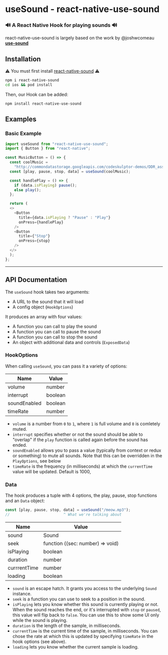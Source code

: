 # useSound - react-native-use-sound

### 🔊 A React Native Hook for playing sounds 🔊

react-native-use-sound is largely based on the work by @joshwcomeau **[use-sound](https://github.com/joshwcomeau/use-sound)**

## Installation

⚠ You must first install [react-native-sound](https://github.com/zmxv/react-native-sound) ⚠

```bash
npm i react-native-sound
cd ios && pod install
```

Then, our Hook can be added:

```bash
npm install react-native-use-sound
```

## Examples

### Basic Example

```js
import useSound from "react-native-use-sound";
import { Button } from "react-native";

const MusicButton = () => {
  const coolMusic =
    "http://commondatastorage.googleapis.com/codeskulptor-demos/DDR_assets/Kangaroo_MusiQue_-_The_Neverwritten_Role_Playing_Game.mp3";
  const [play, pause, stop, data] = useSound(coolMusic);

  const handlePlay = () => {
    if (data.isPlaying) pause();
    else play();
  };

  return (
  <>
    <Button
      title={data.isPlaying ? "Pause" : "Play"}
      onPress={handlePlay} 
    />
    <Button
      title={"Stop"}
      onPress={stop} 
    />
  </>
  );
};
```

---

## API Documentation

The `useSound` hook takes two arguments:

- A URL to the sound that it will load
- A config object (`HookOptions`)

It produces an array with four values:

- A function you can call to play the sound
- A function you can call to pause the sound
- A function you can call to stop the sound
- An object with additional data and controls (`ExposedData`)

### HookOptions

When calling `useSound`, you can pass it a variety of options:

| Name         | Value   |
| ------------ | ------- |
| volume       | number  |
| interrupt    | boolean |
| soundEnabled | boolean |
| timeRate     | number  |

- `volume` is a number from `0` to `1`, where `1` is full volume and `0` is comletely muted.
- `interrupt` specifies whether or not the sound should be able to "overlap" if the `play` function is called again before the sound has ended.
- `soundEnabled` allows you to pass a value (typically from context or redux or something) to mute all sounds. Note that this can be overridden in the `PlayOptions`, see below
- `timeRate` is the frequency (in milliseconds) at which the `currentTime` value will be updated. Default is 1000,

### Data

The hook produces a tuple with 4 options, the play, pause, stop functions and an `Data` object:

```js
const [play, pause, stop, data] = useSound("/meow.mp3");
//                        ^ What we're talking about
```

| Name         | Value                            |
| ------------ | -------------------------------- |
| sound        | Sound                            |
| seek         | function ((sec: number) => void) |
| isPlaying    | boolean                          |
| duration     | number                           |
| currrentTime | number                           |
| loading      | boolean                          |

- `sound` is an escape hatch. It grants you access to the underlying `Sound` instance.
- `seek` is a function you can use to seek to a position in the sound.
- `isPlaying` lets you know whether this sound is currently playing or not. When the sound reaches the end, or it's interrupted with `stop` or `paused`, this value will flip back to `false`. You can use this to show some UI only while the sound is playing.
- `duration` is the length of the sample, in milliseconds.
- `currentTime` is the current time of the sample, in milliseconds. You can chose the rate at which this is updated by specifying `timeRate` in the hook options (see above).
- `loading` lets you know whether the current sample is loading.
